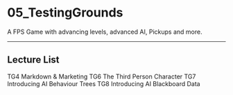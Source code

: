 # 05_TestingGrounds
A FPS Game with advancing levels, advanced AI, Pickups and more.

---
## Lecture List
TG4 Markdown & Marketing
TG6 The Third Person Character
TG7 Introducing AI Behaviour Trees
TG8 Introducing AI Blackboard Data